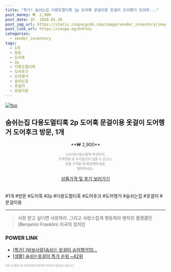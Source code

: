 ```yaml
--- 
title: "특가! 숨쉬는집 다용도멀티훅 2p 도어훅 문걸이용 옷걸이 도어행거 도어후..." 
post_money: ₩. 2,900 
post_date: dt. 2020.01.30 
post_img_url: https://static.coupangcdn.com/image/vendor_inventory/images/2018/03/12/15/6/8fa71094-253b-477d-95a4-cf94ba438d81.jpg 
post_link_url: https://coupa.ng/bnFznL 
categories: 
  - vendor_inventory 
tags: 
  - 1개 
  - 방문 
  - 도어훅 
  - 2p 
  - 다용도멀티훅 
  - 도어후크 
  - 도어행거 
  - 숨쉬는집 
  - 옷걸이 
  - 문걸이용 
--- 
```

[![foo](https://static.coupangcdn.com/image/vendor_inventory/images/2018/03/12/15/6/8fa71094-253b-477d-95a4-cf94ba438d81.jpg)](https://coupa.ng/bnFznL) 

## 숨쉬는집 다용도멀티훅 2p 도어훅 문걸이용 옷걸이 도어행거 도어후크 방문, 1개 
<p style="text-align: center;">**₩ 2,900**</p> 
<p style="text-align: center;"><span style="color: #898c8f; font-family: Georgia,Times,serif; font-size: 0.75em;">2020년01월30일에 작성되어, <br>가격변동 및 추가할인이 있을 수 있으니,<br> 상품 가격을 꼭!확인해주세요.<br>행복하세요~</span> 
</p>	 
<div markdown="0" style="text-align: center;"><a href="https://coupa.ng/bnFznL" class="btn btn--success">상품가격 및 후기 보러가기</a></div> 
<br><br> 
  #1개 #방문 #도어훅 #2p #다용도멀티훅 #도어후크 #도어행거 #숨쉬는집 #옷걸이 #문걸이용 
<hr> 

> 사랑 받고 싶다면 사랑하라. 그리고 사랑스럽게 행동하라 벤자민 플랭클린 (Benjamin Franklin) 미국의 정치인 


### POWER LINK

* <a href="https://blog.naver.com/an0733/221789620162" target="_blank">[특가] [바보사랑]숨쉬는 옷걸이 슈어행거10...</a>
* <a href="https://blog.naver.com/sakai111/221789515692" target="_blank"> [생활] 숨쉬는옷걸이 특가 순위 ~42위</a>

<span style="color: #898c8f; font-family: Georgia,Times,serif; font-size: 0.55em;">파트너스활동으로 작성자에게 일정액의 커미션이 제공될수 있습니다.</span> 
